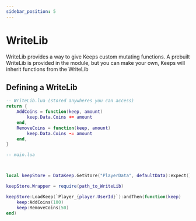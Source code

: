 ```yaml
---
sidebar_position: 5
---
```


# WriteLib

WriteLib provides a way to give Keeps custom mutating functions. A prebuilt WriteLib is provided in the module, but you can make your own, Keeps will inherit functions from the WriteLib

## Defining a WriteLib

```lua
-- WriteLib.lua (stored anywheres you can access)
return {
    AddCoins = function(keep, amount)
        keep.Data.Coins += amount
    end,
    RemoveCoins = function(keep, amount)
        keep.Data.Coins -= amount
    end,
}

-- main.lua



local keepStore = DataKeep.GetStore("PlayerData", defaultData):expect()

keepStore.Wrapper = require(path_to_WriteLib)

keepStore:LoadKeep(`Player_{player.UserId}`):andThen(function(keep)
    keep:AddCoins(100)
    keep:RemoveCoins(50)
end)
```
